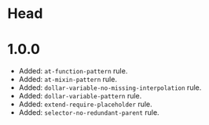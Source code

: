 # Head

# 1.0.0

- Added: `at-function-pattern` rule.
- Added: `at-mixin-pattern` rule.
- Added: `dollar-variable-no-missing-interpolation` rule.
- Added: `dollar-variable-pattern` rule.
- Added: `extend-require-placeholder` rule.
- Added: `selector-no-redundant-parent` rule.

